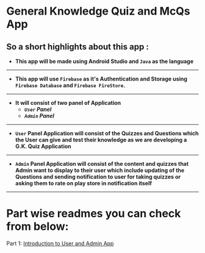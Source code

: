# General Knowledge Quiz and McQs App

## So a short highlights about this app :
-  **This app will be made using Android Studio and `Java` as the language**
 ***
- **This app will use `Firebase` as it's Authentication and Storage using `Firebase Database` and `Firebase FireStore`.**
***
- **It will consist of two panel of Application**
    - ***`User` Panel***
    - ***`Admin` Panel***
***

- **`User` Panel Application will consist of the Quizzes and Questions which the User can give and test their knowledge as we are developing a G.K. Quiz Application**

***

- **`Admin` Panel Application will consist of the content and quizzes that Admin want to display to their user which include updating of the Questions and sending notification to user for taking quizzes or asking them to rate on play store in notification itself**

***

# Part wise readmes you can check from below:

Part 1: [Introduction to User and Admin App](https://codercic.blogspot.com/p/part-1-video-1-gk-quiz-app.html)
